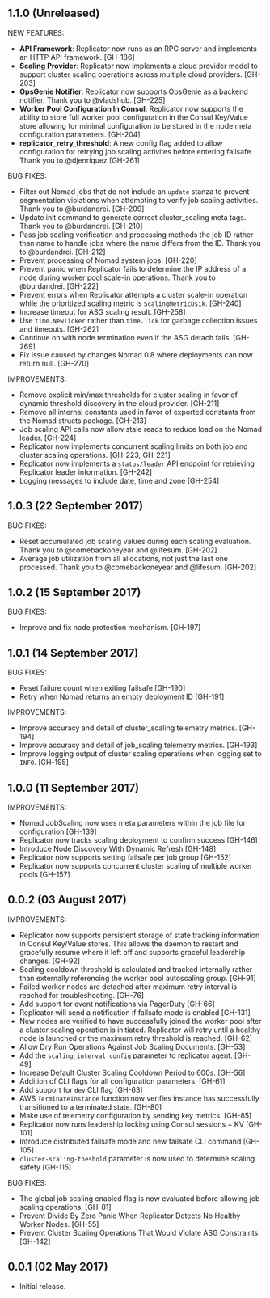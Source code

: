 ## 1.1.0 (Unreleased)

NEW FEATURES:

* **API Framework**: Replicator now runs as an RPC server and implements an HTTP API framework. [GH-186]
* **Scaling Provider**: Replicator now implements a cloud provider model to support cluster scaling operations across multiple cloud providers. [GH-203]
* **OpsGenie Notifier**: Replicator now supports OpsGenie as a backend notifier. Thank you to @vladshub. [GH-225]
* **Worker Pool Configuration In Consul**: Replicator now supports the ability to store full worker pool configuration in the Consul Key/Value store allowing for minimal configuration to be stored in the node meta configuration parameters. [GH-204]
* **replicator_retry_threshold**: A new config flag added to allow configuration for retrying job scaling activites before entering failsafe. Thank you to @djenriquez [GH-261] 

BUG FIXES:

* Filter out Nomad jobs that do not include an `update` stanza to prevent segmentation violations when attempting to verify job scaling activities. Thank you to @burdandrei. [GH-209]
* Update init command to generate correct cluster_scaling meta tags. Thank you to @burdandrei. [GH-210]
* Pass job scaling verification and processing methods the job ID rather than name to handle jobs where the name differs from the ID. Thank you to @burdandrei. [GH-212]
* Prevent processing of Nomad system jobs. [GH-220]
* Prevent panic when Replicator fails to determine the IP address of a node during worker pool scale-in operations. Thank you to @burdandrei. [GH-222]
* Prevent errors when Replicator attempts a cluster scale-in operation while the prioritized scaling metric is `ScalingMetricDsik`. [GH-240]
* Increase timeout for ASG scaling result. [GH-258]
* Use `time.NewTicker` rather than `time.Tick` for garbage collection issues and timeouts. [GH-262]
* Continue on with node termination even if the ASG detach fails. [GH-269]
* Fix issue caused by changes Nomad 0.8 where deployments can now return null. [GH-270]


IMPROVEMENTS:

* Remove explicit min/max thresholds for cluster scaling in favor of dynamic threshold discovery in the cloud provider. [GH-211]
* Remove all internal constants used in favor of exported constants from the Nomad structs package. [GH-213]
* Job scaling API calls now allow stale reads to reduce load on the Nomad leader. [GH-224]
* Replicator now implements concurrent scaling limits on both job and cluster scaling operations. [GH-223, GH-221]
* Replicator now implements a `status/leader` API endpoint for retrieving Replicator leader information. [GH-242]
* Logging messages to include date, time and zone [GH-254]

## 1.0.3 (22 September 2017)

BUG FIXES:

* Reset accumulated job scaling values during each scaling evaluation. Thank you to @comebackoneyear and @lifesum. [GH-202]
* Average job utilization from all allocations, not just the last one processed. Thank you to @comebackoneyear and @lifesum. [GH-202]

## 1.0.2 (15 September 2017)

BUG FIXES:

* Improve and fix node protection mechanism. [GH-197]

## 1.0.1 (14 September 2017)

BUG FIXES:

* Reset failure count when exiting failsafe [GH-190]
* Retry when Nomad returns an empty deployment ID [GH-191]

IMPROVEMENTS:

* Improve accuracy and detail of cluster_scaling telemetry metrics. [GH-194]
* Improve accuracy and detail of job_scaling telemetry metrics. [GH-193]
* Improve logging output of cluster scaling operations when logging set to `INFO`. [GH-195]

## 1.0.0 (11 September 2017)

IMPROVEMENTS:

* Nomad JobScaling now uses meta parameters within the job file for configuration [GH-139]
* Replicator now tracks scaling deployment to confirm success [GH-146]
* Introduce Node Discovery With Dynamic Refresh [GH-148]
* Replicator now supports setting failsafe per job group [GH-152]
* Replicator now supports concurrent cluster scaling of multiple worker pools [GH-157]

## 0.0.2 (03 August 2017)

IMPROVEMENTS:

* Replicator now supports persistent storage of state tracking information in
Consul Key/Value stores. This allows the daemon to restart and gracefully
resume where it left off and supports graceful leadership changes. [GH-92]
* Scaling cooldown threshold is calculated and tracked internally rather than
externally referencing the worker pool autoscaling group. [GH-91]
* Failed worker nodes are detached after maximum retry interval is reached for
troubleshooting. [GH-76]
* Add support for event notifications via PagerDuty [GH-66]
* Replicator will send a notification if failsafe mode is enabled [GH-131]
* New nodes are verified to have successfully joined the worker pool after a
cluster scaling operation is initiated. Replicator will retry until a healthy
node is launched or the maximum retry threshold is reached. [GH-62]
* Allow Dry Run Operations Against Job Scaling Documents. [GH-53]
* Add the `scaling_interval config` parameter to replicator agent. [GH-49]
* Increase Default Cluster Scaling Cooldown Period to 600s. [GH-56]
* Addition of CLI flags for all configuration parameters. [GH-61]
* Add support for `dev` CLI flag [GH-63]
* AWS `TerminateInstance` function now verifies instance has successfully
transitioned to a terminated state. [GH-80]
* Make use of telemetry configuration by sending key metrics. [GH-85]
* Replicator now runs leadership locking using Consul sessions +  KV [GH-101]
* Introduce distributed failsafe mode and new failsafe CLI command [GH-105]
* `cluster-scaling-theshold` parameter is now used to determine scaling safety [GH-115]

BUG FIXES:

* The global job scaling enabled flag is now evaluated before allowing job
scaling operations. [GH-81]
* Prevent Divide By Zero Panic When Replicator Detects No Healthy Worker
Nodes. [GH-55]
* Prevent Cluster Scaling Operations That Would Violate ASG Constraints.
[GH-142]

## 0.0.1 (02 May 2017)

- Initial release.
